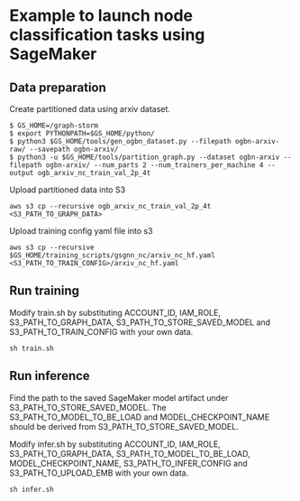 # Example to launch node classification tasks using SageMaker

## Data preparation
Create partitioned data using arxiv dataset.
```
$ GS_HOME=/graph-storm
$ export PYTHONPATH=$GS_HOME/python/
$ python3 $GS_HOME/tools/gen_ogbn_dataset.py --filepath ogbn-arxiv-raw/ --savepath ogbn-arxiv/
$ python3 -u $GS_HOME/tools/partition_graph.py --dataset ogbn-arxiv --filepath ogbn-arxiv/ --num_parts 2 --num_trainers_per_machine 4 --output ogb_arxiv_nc_train_val_2p_4t
```

Upload partitioned data into S3
```
aws s3 cp --recursive ogb_arxiv_nc_train_val_2p_4t <S3_PATH_TO_GRAPH_DATA>
```

Upload training config yaml file into s3
```
aws s3 cp --recursive $GS_HOME/training_scripts/gsgnn_nc/arxiv_nc_hf.yaml <S3_PATH_TO_TRAIN_CONFIG>/arxiv_nc_hf.yaml
```

## Run training
Modify train.sh by substituting ACCOUNT_ID, IAM_ROLE, S3_PATH_TO_GRAPH_DATA, S3_PATH_TO_STORE_SAVED_MODEL and S3_PATH_TO_TRAIN_CONFIG with your own data.

```
sh train.sh
```

## Run inference
Find the path to the saved SageMaker model artifact under S3_PATH_TO_STORE_SAVED_MODEL. The S3_PATH_TO_MODEL_TO_BE_LOAD and MODEL_CHECKPOINT_NAME should be derived from S3_PATH_TO_STORE_SAVED_MODEL.

Modify infer.sh by substituting ACCOUNT_ID, IAM_ROLE, S3_PATH_TO_GRAPH_DATA, S3_PATH_TO_MODEL_TO_BE_LOAD, MODEL_CHECKPOINT_NAME, S3_PATH_TO_INFER_CONFIG and S3_PATH_TO_UPLOAD_EMB with your own data.

```
sh infer.sh
```
